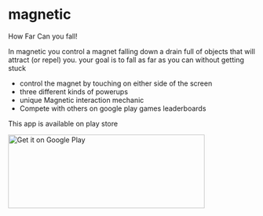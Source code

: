 # magnetic 

How Far Can you fall!

In magnetic you control a magnet falling down a drain full of objects that will attract (or repel) you. your goal is to fall as far as you can without getting stuck

* control the magnet by touching on either side of the screen
* three different kinds of powerups
* unique Magnetic interaction mechanic
* Compete with others on google play games leaderboards

This app is available on play store 

<a href='https://play.google.com/store/apps/details?id=com.pipedreams.Magnetic&pcampaignid=MKT-Other-global-all-co-prtnr-py-PartBadge-Mar2515-1'><img alt='Get it on Google Play' width="400" height="150" src='https://play.google.com/intl/en_us/badges/images/generic/en_badge_web_generic.png'/></a>

